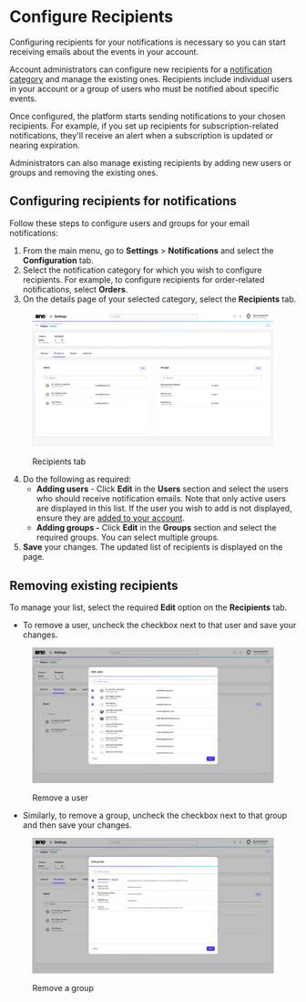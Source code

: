 # Configure Recipients

Configuring recipients for your notifications is necessary so you can start receiving emails about the events in your account.&#x20;

Account administrators can configure new recipients for a [notification category](./#notification_types) and manage the existing ones. Recipients include individual users in your account or a group of users who must be notified about specific events.&#x20;

Once configured, the platform starts sending notifications to your chosen recipients. For example, if you set up recipients for subscription-related notifications, they'll receive an alert when a subscription is updated or nearing expiration.&#x20;

Administrators can also manage existing recipients by adding new users or groups and removing the existing ones.

## Configuring recipients for notifications

Follow these steps to configure users and groups for your email notifications:

1. From the main menu, go to **Settings** > **Notifications** and select the **Configuration** tab.&#x20;
2. Select the notification category for which you wish to configure recipients. For example, to configure recipients for order-related notifications, select **Orders**.
3. On the details page of your selected category, select the **Recipients** tab.

<figure><img src="../../../.gitbook/assets/notifications_recipients.png" alt=""><figcaption><p>Recipients tab</p></figcaption></figure>

4. Do the following as required:
   * **Adding users** - Click **Edit** in the **Users** section and select the users who should receive notification emails. Note that only active users are displayed in this list. If the user you wish to add is not displayed, ensure they are [added to your account](../users/add-new-users.md).
   * **Adding groups -** Click **Edit** in the **Groups** section and select the required groups. You can select multiple groups.&#x20;
5. **Save** your changes. The updated list of recipients is displayed on the page.&#x20;

## Removing existing recipients

To manage your list, select the required **Edit** option on the **Recipients** tab.

* To remove a user, uncheck the checkbox next to that user and save your changes.

<figure><img src="../../../.gitbook/assets/notifications_edit_users.png" alt=""><figcaption><p>Remove a user</p></figcaption></figure>

* Similarly, to remove a group, uncheck the checkbox next to that group and then save your changes.

<figure><img src="../../../.gitbook/assets/notification_edit_groups.png" alt=""><figcaption><p>Remove a group</p></figcaption></figure>
